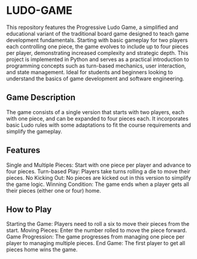 # LUDO-GAME

This repository features the Progressive Ludo Game, a simplified and educational variant of the traditional board game designed to teach game development fundamentals. Starting with basic gameplay for two players each controlling one piece, the game evolves to include up to four pieces per player, demonstrating increased complexity and strategic depth. This project is implemented in Python and serves as a practical introduction to programming concepts such as turn-based mechanics, user interaction, and state management. Ideal for students and beginners looking to understand the basics of game development and software engineering.


## Game Description
The game consists of a single version that starts with two players, each with one piece, and can be expanded to four pieces each. It incorporates basic Ludo rules with some adaptations to fit the course requirements and simplify the gameplay.

## Features
Single and Multiple Pieces: Start with one piece per player and advance to four pieces.
Turn-based Play: Players take turns rolling a die to move their pieces.
No Kicking Out: No pieces are kicked out in this version to simplify the game logic.
Winning Condition: The game ends when a player gets all their pieces (either one or four) home.

## How to Play
Starting the Game: Players need to roll a six to move their pieces from the start.
Moving Pieces: Enter the number rolled to move the piece forward.
Game Progression: The game progresses from managing one piece per player to managing multiple pieces.
End Game: The first player to get all pieces home wins the game.
